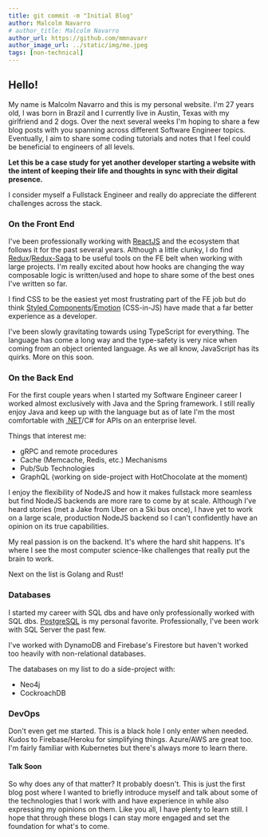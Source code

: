 ```yaml
---
title: git commit -m "Initial Blog"
author: Malcolm Navarro
# author_title: Malcolm Navarro
author_url: https://github.com/mmnavarr
author_image_url: ../static/img/me.jpeg
tags: [non-technical]
---
```


## Hello!

My name is Malcolm Navarro and this is my personal website.
I'm 27 years old, I was born in Brazil and I currently live in Austin, Texas with my girlfriend and 2 dogs. Over the next several weeks I'm hoping to share a few blog posts with you spanning across different Software Engineer topics. Eventually, I aim to share some coding tutorials and notes that I feel could be beneficial to engineers of all levels.

<!--truncate-->

__Let this be a case study for yet another developer starting a website with the intent of keeping their life and thoughts in sync with their digital presence.__

I consider myself a Fullstack Engineer and really do appreciate the different challenges across the stack.

### On the Front End
I've been professionally working with [ReactJS](https://reactjs.org/) and the ecosystem that follows it for the past several years. Although a little clunky, I do find [Redux](https://redux.js.org/)/[Redux-Saga](https://redux-saga.js.org/) to be useful tools on the FE belt when working with large projects. I'm really excited about how hooks are changing the way composable logic is written/used and hope to share some of the best ones I've written so far.

I find CSS to be the easiest yet most frustrating part of the FE job but do think [Styled Components](https://styled-components.com/)/[Emotion](https://emotion.sh/) (CSS-in-JS) have made that a far better experience as a developer.

I've been slowly gravitating towards using TypeScript for everything. The language has come a long way and the type-safety is very nice when coming from an object oriented language. As we all know, JavaScript has its quirks. More on this soon.

### On the Back End
For the first couple years when I started my Software Engineer career I worked almost exclusively with Java and the Spring framework. I still really enjoy Java and keep up with the language but as of late I'm the most comfortable with [.NET](https://docs.microsoft.com/en-us/aspnet/core/tutorials/first-web-api?view=aspnetcore-3.1&tabs=visual-studio)/C# for APIs on an enterprise level.

Things that interest me:
- gRPC and remote procedures
- Cache (Memcache, Redis, etc.) Mechanisms
- Pub/Sub Technologies
- GraphQL (working on side-project with HotChocolate at the moment)

I enjoy the flexibility of NodeJS and how it makes fullstack more seamless but find NodeJS backends are more rare to come by at scale. Although I've heard stories (met a Jake from Uber on a Ski bus once), I have yet to work on a large scale, production NodeJS backend so I can't confidently have an opinion on its true capabilities.

My real passion is on the backend. It's where the hard shit happens. It's where I see the most computer science-like challenges that really put the brain to work.

Next on the list is Golang and Rust!

### Databases
I started my career with SQL dbs and have only professionally worked with SQL dbs. [PostgreSQL](https://www.postgresql.org/) is my personal favorite. Professionally, I've been work with SQL Server the past few.

I've worked with DynamoDB and Firebase's Firestore but haven't worked too heavily with non-relational databases.

The databases on my list to do a side-project with:
- Neo4j
- CockroachDB

### DevOps
Don't even get me started. This is a black hole I only enter when needed. Kudos to Firebase/Heroku for simplifying things. Azure/AWS are great too. I'm fairly familiar with Kubernetes but there's always more to learn there.

#### Talk Soon
So why does any of that matter? It probably doesn't. This is just the first blog post where I wanted to briefly introduce myself and talk about some of the technologies that I work with and have experience in while also expressing my opinions on them. Like you all, I have plenty to learn still. I hope that through these blogs I can stay more engaged and set the foundation for what's to come.
